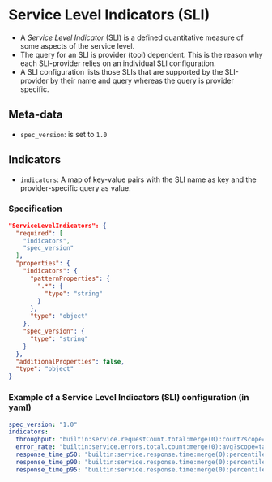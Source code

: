 # Service Level Indicators (SLI)

* A *Service Level Indicator* (SLI) is a defined quantitative measure of some aspects of the service level. 
* The query for an SLI is provider (tool) dependent. This is the reason why each SLI-provider relies on an individual SLI configuration. 
* A SLI configuration lists those SLIs that are supported by the SLI-provider by their name and query whereas the query is provider specific. 

## Meta-data

* `spec_version`: is set to `1.0`

## Indicators

* `indicators`: A map of key-value pairs with the SLI name as key and the provider-specific query as value.

### Specification

```json
"ServiceLevelIndicators": {
  "required": [
    "indicators",
    "spec_version"
  ],
  "properties": {
    "indicators": {
      "patternProperties": {
        ".*": {
          "type": "string"
        }
      },
      "type": "object"
    },
    "spec_version": {
      "type": "string"
    }
  },
  "additionalProperties": false,
  "type": "object"
}
```

### Example of a Service Level Indicators (SLI) configuration (in yaml)

```yaml
spec_version: "1.0"
indicators:
  throughput: "builtin:service.requestCount.total:merge(0):count?scope=tag(keptn_project:$PROJECT),tag(keptn_stage:$STAGE),tag(keptn_service:$SERVICE),tag(keptn_deployment:$DEPLOYMENT)"
  error_rate: "builtin:service.errors.total.count:merge(0):avg?scope=tag(keptn_project:$PROJECT),tag(keptn_stage:$STAGE),tag(keptn_service:$SERVICE),tag(keptn_deployment:$DEPLOYMENT)"
  response_time_p50: "builtin:service.response.time:merge(0):percentile(50)?scope=tag(keptn_project:$PROJECT),tag(keptn_stage:$STAGE),tag(keptn_service:$SERVICE),tag(keptn_deployment:$DEPLOYMENT)"
  response_time_p90: "builtin:service.response.time:merge(0):percentile(90)?scope=tag(keptn_project:$PROJECT),tag(keptn_stage:$STAGE),tag(keptn_service:$SERVICE),tag(keptn_deployment:$DEPLOYMENT)"
  response_time_p95: "builtin:service.response.time:merge(0):percentile(95)?scope=tag(keptn_project:$PROJECT),tag(keptn_stage:$STAGE),tag(keptn_service:$SERVICE),tag(keptn_deployment:$DEPLOYMENT)"
```